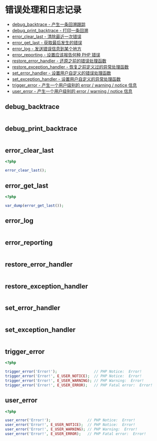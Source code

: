 # 错误处理和日志记录

* [debug_backtrace - 产生一条回溯跟踪](#debugbacktrace)
* [debug_print_backtrace - 打印一条回溯](#debugprintbacktrace)
* [error_clear_last - 清除最近一次错误](#errorclearlast)
* [error_get_last - 获取最后发生的错误](#errorgetlast)
* [error_log - 发送错误信息到某个地方](#errorlog)
* [error_reporting - 设置应该报告何种 PHP 错误](#errorreporting)
* [restore_error_handler - 还原之前的错误处理函数](#restoreerrorhandler)
* [restore_exception_handler - 恢复之前定义过的异常处理函数](#restoreexceptionhandler)
* [set_error_handler - 设置用户自定义的错误处理函数](#seterrorhandler)
* [set_exception_handler - 设置用户自定义的异常处理函数](#setexceptionhandler)
* [trigger_error - 产生一个用户级别的 error / warning / notice 信息](#triggererror)
* [user_error - 产生一个用户级别的 error / warning / notice 信息](#usererror)

## debug_backtrace

```php

```

## debug_print_backtrace

```php

```

## error_clear_last

```php
<?php

error_clear_last();

```

## error_get_last

```php
<?php

var_dump(error_get_last());

```

## error_log

```php

```

## error_reporting

```php

```

## restore_error_handler

```php

```

## restore_exception_handler

```php

```

## set_error_handler

```php

```

## set_exception_handler

```php

```

## trigger_error

```php
<?php

trigger_error('Error!');                 // PHP Notice:  Error!
trigger_error('Error!', E_USER_NOTICE);  // PHP Notice:  Error!
trigger_error('Error!', E_USER_WARNING); // PHP Warning:  Error!
trigger_error('Error!', E_USER_ERROR);   // PHP Fatal error:  Error!

```

## user_error

```php
<?php

user_error('Error!');                 // PHP Notice:  Error!
user_error('Error!', E_USER_NOTICE);  // PHP Notice:  Error!
user_error('Error!', E_USER_WARNING); // PHP Warning:  Error!
user_error('Error!', E_USER_ERROR);   // PHP Fatal error:  Error!

```

